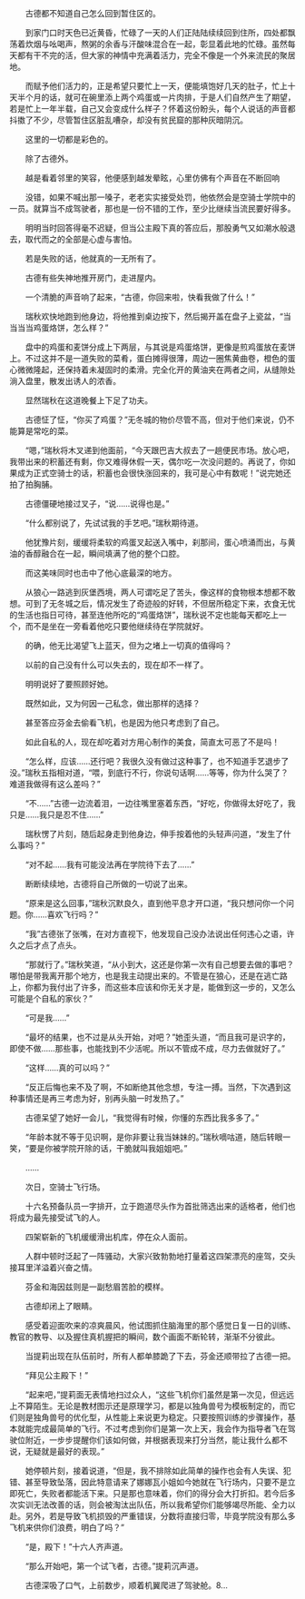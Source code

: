　　古德都不知道自己怎么回到暂住区的。

　　到家门口时天色已近黄昏，忙碌了一天的人们正陆陆续续回到住所，四处都飘荡着炊烟与吆喝声，熬粥的余香与汗酸味混合在一起，彰显着此地的忙碌。虽然每天都有干不完的活，但大家的神情中充满着活力，完全不像是一个外来流民的聚居地。

　　而赋予他们活力的，正是希望只要忙上一天，便能填饱好几天的肚子，忙上十天半个月的话，就可在碗里添上两个鸡蛋或一片肉排，于是人们自然产生了期望，若是忙上一年半载，自己又会变成什么样子？怀着这份盼头，每个人说话的声音都抖擞了不少，尽管暂住区脏乱嘈杂，却没有贫民窟的那种灰暗阴沉。

　　这里的一切都是彩色的。

　　除了古德外。

　　越是看着邻里的笑容，他便感到越发晕眩，心里仿佛有个声音在不断回响

　　没错，如果不喊出那一嗓子，老老实实接受处罚，他依然会是空骑士学院中的一员。就算当不成驾驶者，那也是一份不错的工作，至少比继续当流民要好得多。

　　明明当时回答得毫不迟疑，但当公主殿下真的答应后，那股勇气又如潮水般退去，取代而之的全部是心虚与害怕。

　　若是失败的话，他就真的一无所有了。

　　古德有些失神地推开房门，走进屋内。

　　一个清脆的声音响了起来，“古德，你回来啦，快看我做了什么！”

　　瑞秋欢快地跑到他身边，将他推到桌边按下，然后揭开盖在盘子上瓷盆，“当当当当鸡蛋烙饼，怎么样？”

　　盘中的鸡蛋和麦饼分成上下两层，与其说是鸡蛋烙饼，更像是煎鸡蛋放在麦饼上。不过这并不是一道失败的菜肴，蛋白摊得很薄，周边一圈焦黄曲卷，橙色的蛋心微微隆起，还保持着未凝固时的柔滑。完全化开的黄油夹在两者之间，从缝隙处淌入盘里，散发出诱人的浓香。

　　显然瑞秋在这道晚餐上下足了功夫。

　　古德怔了怔，“你买了鸡蛋？”无冬城的物价尽管不高，但对于他们来说，仍不能算是常吃的菜。

　　“嗯，”瑞秋将木叉递到他面前，“今天跟巴吉大叔去了一趟便民市场。放心吧，我带出来的积蓄还有剩，你又难得休假一天，偶尔吃一次没问题的。再说了，你如果成为正式空骑士的话，积蓄也会很快涨回来的，我可是心中有数呢！”说完她还拍了拍胸脯。

　　古德僵硬地接过叉子，“说……说得也是。”

　　“什么都别说了，先试试我的手艺吧。”瑞秋期待道。

　　他犹豫片刻，缓缓将柔软的鸡蛋叉起送入嘴中，刹那间，蛋心喷涌而出，与黄油的香醇融合在一起，瞬间填满了他的整个口腔。

　　而这美味同时也击中了他心底最深的地方。

　　从狼心一路逃到灰堡西境，两人可谓吃足了苦头，像这样的食物根本想都不敢想。可到了无冬城之后，情况发生了奇迹般的好转，不但居所稳定下来，衣食无忧的生活也指日可待，甚至连他所吃的“鸡蛋烙饼”，瑞秋说不定也能每天都吃上一个，而不是坐在一旁看着他吃只要他继续待在学院就好。

　　的确，他无比渴望飞上蓝天，但为之堵上一切真的值得吗？

　　以前的自己没有什么可以失去的，现在却不一样了。

　　明明说好了要照顾好她。

　　既然如此，又为何因一己私念，做出那样的选择？

　　甚至答应芬金去偷看飞机，也是因为他只考虑到了自己。

　　如此自私的人，现在却吃着对方用心制作的美食，简直太可恶了不是吗！

　　“怎么样，应该……还行吧？我很久没有做过这种事了，也不知道手艺退步了没。”瑞秋五指相对道，“喂，到底行不行，你说句话啊……等等，你为什么哭了？难道我做得有这么差吗？”

　　“不……”古德一边流着泪，一边往嘴里塞着东西，“好吃，你做得太好吃了，我只是……我只是忍不住……”

　　瑞秋愣了片刻，随后起身走到他身边，伸手按着他的头轻声问道，“发生了什么事吗？”

　　“对不起……我有可能没法再在学院待下去了……”

　　断断续续地，古德将自己所做的一切说了出来。

　　“原来是这么回事，”瑞秋沉默良久，直到他平息才开口道，“我只想问你一个问题。你……喜欢飞行吗？”

　　“我”古德张了张嘴，在对方直视下，他发现自己没办法说出任何违心之语，许久之后才点了点头。

　　“那就行了。”瑞秋笑道，“从小到大，这还是你第一次有自己想要去做的事吧？哪怕是带我离开那个地方，也是我主动提出来的。不管是在狼心，还是在逃亡路上，你都为我付出了许多，而这些本应该和你无关才是，能做到这一步的，又怎么可能是个自私的家伙？”

　　“可是我……”

　　“最坏的结果，也不过是从头开始，对吧？”她歪头道，“而且我可是识字的，即使不做……那些事，也能找到不少活呢。所以不管成不成，尽力去做就好了。”

　　“这样……真的可以吗？”

　　“反正后悔也来不及了啊，不如断绝其他念想，专注一搏。当然，下次遇到这种事情还是再三考虑为好，别再头脑一时发热了。”

　　古德呆望了她好一会儿，“我觉得有时候，你懂的东西比我多多了。”

　　“年龄本就不等于见识啊，是你非要让我当妹妹的。”瑞秋嘀咕道，随后转眼一笑，“要是你被学院开除的话，干脆就叫我姐姐吧。”

　　……

　　次日，空骑士飞行场。

　　十六名预备队员一字排开，立于跑道尽头作为首批筛选出来的适格者，他们也将成为最先接受试飞的人。

　　四架崭新的飞机缓缓滑出机库，停在众人面前。

　　人群中顿时泛起了一阵骚动，大家兴致勃勃地打量着这四架漂亮的座驾，交头接耳里洋溢着兴奋之情。

　　芬金和海因兹则是一副愁眉苦脸的模样。

　　古德却闭上了眼睛。

　　感受着迎面吹来的凉爽晨风，他试图抓住脑海里的那个感觉日复一日的训练、教官的教导、以及握住真机握把的瞬间，数个画面不断轮转，渐渐不分彼此。

　　当提莉出现在队伍前时，所有人都单膝跪了下去，芬金还顺带拉了古德一把。

　　“拜见公主殿下！”

　　“起来吧，”提莉面无表情地扫过众人，“这些飞机你们虽然是第一次见，但远远上不算陌生。无论是教材图示还是原理学习，都是以独角兽号为模板制定的，而它们则是独角兽号的优化型，从性能上来说更为稳定。只要按照训练的步骤操作，基本就能完成最简单的飞行。不过考虑到你们是第一次上天，我会作为指导者飞在驾驶位附近，一步步提醒你们该如何做，并根据表现来打分当然，能让我什么都不说，无疑就是最好的表现。”

　　她停顿片刻，接着说道，“但是，我不排除如此简单的操作也会有人失误、犯错、甚至导致坠落，因此特意请来了娜娜瓦小姐如今她就在飞行场内，只要不是立即死亡，失败者都能活下来。只是那也意味着，你们的得分会大打折扣。若今后多次实训无法改善的话，则会被淘汰出队伍，所以我希望你们能够竭尽所能、全力以赴。另外，若是导致飞机损毁的严重错误，分数将直接归零，毕竟学院没有那么多飞机来供你们浪费，明白了吗？”

　　“是，殿下！”十六人齐声道。

　　“那么开始吧，第一个试飞者，古德。”提莉沉声道。

　　古德深吸了口气，上前数步，顺着机翼爬进了驾驶舱。8...
